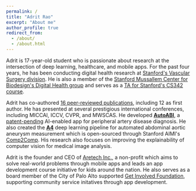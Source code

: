 ```yaml
---
permalink: /
title: "Adrit Rao"
excerpt: "About me"
author_profile: true
redirect_from: 
  - /about/
  - /about.html
---
```


Adrit is 17-year-old student who is passionate about research at the intersection of deep learning, healthcare, and mobile apps. For the past four years, he has been conducting digital health research at [Stanford's Vascular Surgery division](https://profiles.stanford.edu/adrit-rao). He is also a member of the [Stanford Mussallem Center for Biodesign's Digital Health group](https://bdh.stanford.edu/team) and serves as a [TA for Stanford's CS342 course](https://bdh.stanford.edu/people/adrit-rao).

Adrit has co-authored [16 peer-reviewed publications](https://scholar.google.com/citations?user=g1Kz9DIAAAAJ&hl=en&oi=ao), including 12 as first author. He has presented at several prestigious international conferences, including MICCAI, ICCV, CVPR, and MWSCAS. He developed [**AutoABI**](https://www.autoabi.app), a [patent-pending](https://techfinder.stanford.edu/technology/using-deep-learning-predict-ankle-brachial-index-doppler-sounds-diabetic-patients) AI-enabled app for peripheral artery disease diagnosis. He also created the [**A4**](https://www.jvascsurg.org/article/S0741-5214(24)00812-7/fulltext) deep learning pipeline for automated abdominal aortic aneurysm measurement which is open-sourced through Stanford AIMI's [Comp2Comp](https://github.com/StanfordMIMI/Comp2Comp?tab=readme-ov-file#aaa-segmentation-and-maximum-diameter-measurement). His research also focuses on improving the explainability of computer vision for medical image analysis.

Adrit is the founder and CEO of [Aretech Inc.](http://xn--artech-4ua.com/), a non-profit which aims to solve real-world problems through mobile apps and leads an app development course initiative for kids around the nation. He also serves as a board member of the City of Palo Alto supported [Get Involved Foundation](https://www.getinvolvedfoundation.org), supporting community service initatives through app development. 

